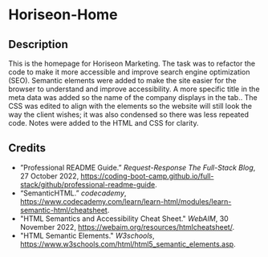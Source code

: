 # Horiseon-Home
## Description
This is the homepage for Horiseon Marketing.  The task was to refactor the code to make it more accessible and improve search engine optimization (SEO). Semantic elements were added to make the site easier for the browser to understand and improve accessibility.  A more specific title in the meta data was added so the name of the company displays in the tab.. The CSS was edited to align with the elements so the website will still look the way the client wishes; it was also condensed so there was less repeated code.  Notes were added to the HTML and CSS  for clarity.
## Credits
- ”Professional README Guide.” *Request-Response The Full-Stack Blog*, 27 October 2022, https://coding-boot-camp.github.io/full-stack/github/professional-readme-guide.
- “SemanticHTML.” *codecademy*, https://www.codecademy.com/learn/learn-html/modules/learn-semantic-html/cheatsheet.
- "HTML Semantics and Accessibility Cheat Sheet." *WebAIM*, 30 November 2022, https://webaim.org/resources/htmlcheatsheet/.
- "HTML Semantic Elements." *W3schools*, https://www.w3schools.com/html/html5_semantic_elements.asp.

